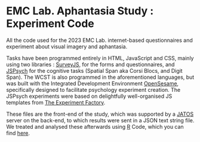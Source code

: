 # EMC Lab. Aphantasia Study : Experiment Code

All the code used for the 2023 EMC Lab. internet-based questionnaires and experiment about visual imagery and aphantasia.

Tasks have been programmed entirely in HTML, JavaScript and CSS, mainly using two libraries : [SurveyJS](https://surveyjs.io/), for the forms and questionnaires, and [JSPsych](https://www.jspsych.org/7.3/) for the cognitive tasks (Spatial Span aka Corsi Blocs, and Digit Span). The WCST is also programmed in the aforementioned languages, but was built with the Integrated Development Environment [OpenSesame](https://osdoc.cogsci.nl/), specifically designed to facilitate psychology experiment creation. The JSPsych experiments were based on delightfully well-organised JS templates from [The Experiment Factory](https://expfactory.github.io/).

These files are the front-end of the study, which was supported by a [JATOS](https://www.jatos.org/) server on the back-end, to which results were sent in a JSON text string file. We treated and analysed these afterwards using [R](https://www.r-project.org/) Code, which you can find [here](https://github.com/m-delem/aphantasia_project).
